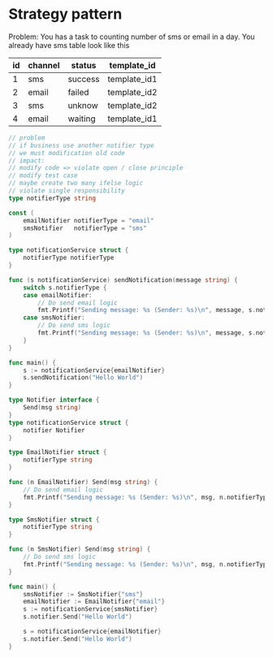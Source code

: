 # Strategy pattern

Problem: You has a task to counting number of sms or email in a day. You already have sms table look like this

|id|channel|status|template_id|
|-|-|-|-|
|1|sms|success|template_id1|
|2|email|failed|template_id2|
|3|sms|unknow|template_id2|
|4|email|waiting|template_id1|


```go
// problem
// if business use another notifier type 
// we must modification old code
// impact:
// modify code => violate open / close principle
// modify test case 
// maybe create two many ifelse logic
// violate single responsibility
type notifierType string

const (
	emailNotifier notifierType = "email"
	smsNotifier   notifierType = "sms"
)

type notificationService struct {
	notifierType notifierType
}

func (s notificationService) sendNotification(message string) {
	switch s.notifierType {
	case emailNotifier:
		// Do send email logic
		fmt.Printf("Sending message: %s (Sender: %s)\n", message, s.notifierType)
	case smsNotifier:
		// Do send sms logic
		fmt.Printf("Sending message: %s (Sender: %s)\n", message, s.notifierType)
	}
}

func main() {
	s := notificationService{emailNotifier}
	s.sendNotification("Hello World")
}
```

```go
type Notifier interface {
	Send(msg string)
}
type notificationService struct {
	notifier Notifier
}

type EmailNotifier struct {
	notifierType string
}

func (n EmailNotifier) Send(msg string) {
	// Do send email logic
	fmt.Printf("Sending message: %s (Sender: %s)\n", msg, n.notifierType)
}

type SmsNotifier struct {
	notifierType string
}

func (n SmsNotifier) Send(msg string) {
	// Do send sms logic
	fmt.Printf("Sending message: %s (Sender: %s)\n", msg, n.notifierType)
}

func main() {
	smsNotifier := SmsNotifier{"sms"}
	emailNotifier := EmailNotifier{"email"}
	s := notificationService{smsNotifier}
	s.notifier.Send("Hello World")

	s = notificationService{emailNotifier}
	s.notifier.Send("Hello World")
}
```
